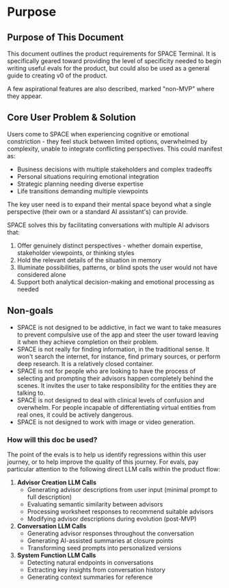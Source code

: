 # Purpose

## Purpose of This Document

This document outlines the product requirements for SPACE Terminal. It is specifically geared toward providing the level of specificity needed to begin writing useful evals for the product, but could also be used as a general guide to creating v0 of the product. 

A few aspirational features are also described, marked "non-MVP" where they appear.

## Core User Problem & Solution

Users come to SPACE when experiencing cognitive or emotional constriction - they feel stuck between limited options, overwhelmed by complexity, unable to integrate conflicting perspectives. This could manifest as:
- Business decisions with multiple stakeholders and complex tradeoffs
- Personal situations requiring emotional integration
- Strategic planning needing diverse expertise
- Life transitions demanding multiple viewpoints

The key user need is to expand their mental space beyond what a single perspective (their own or a standard AI assistant's) can provide.

SPACE solves this by facilitating conversations with multiple AI advisors that:

1. Offer genuinely distinct perspectives - whether domain expertise, stakeholder viewpoints, or thinking styles
2. Hold the relevant details of the situation in memory
3. Illuminate possibilities, patterns, or blind spots the user would not have considered alone
4. Support both analytical decision-making and emotional processing as needed

## Non-goals

- SPACE is not designed to be addictive, in fact we want to take measures to prevent compulsive use of the app and steer the user toward leaving it when they achieve completion on their problem.
- SPACE is not really for finding information, in the traditional sense. It won't search the internet, for instance, find primary sources, or perform deep research. It is a relatively closed container.
- SPACE is not for people who are looking to have the process of selecting and prompting their advisors happen completely behind the scenes. It invites the user to take responsibility for the entities they are talking to.
- SPACE is not designed to deal with clinical levels of confusion and overwhelm. For people incapable of differentiating virtual entities from real ones, it could be actively dangerous.
- SPACE is not designed to work with image or video generation. 

### How will this doc be used?

The point of the evals is to help us identify regressions within this user journey, or to help improve the quality of this journey. For evals, pay particular attention to the following direct LLM calls within the product flow:

1. **Advisor Creation LLM Calls**
    - Generating advisor descriptions from user input (minimal prompt to full description)
    - Evaluating semantic similarity between advisors
    - Processing worksheet responses to recommend suitable advisors
    - Modifying advisor descriptions during evolution (post-MVP)
2. **Conversation LLM Calls**
    - Generating advisor responses throughout the conversation
    - Generating AI-assisted summaries at closure points
    - Transforming seed prompts into personalized versions
3. **System Function LLM Calls**
    - Detecting natural endpoints in conversations
    - Extracting key insights from conversation history
    - Generating context summaries for reference 